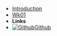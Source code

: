 - [Introduction](_introduction)
- [Wk01](Wk01)
- **Links**
- [![Github](https://icongram.jgog.in/simple/github.svg?color=808080&size=16)Github](https://github.com/BraedonWooding/Comp2521-19T3)
